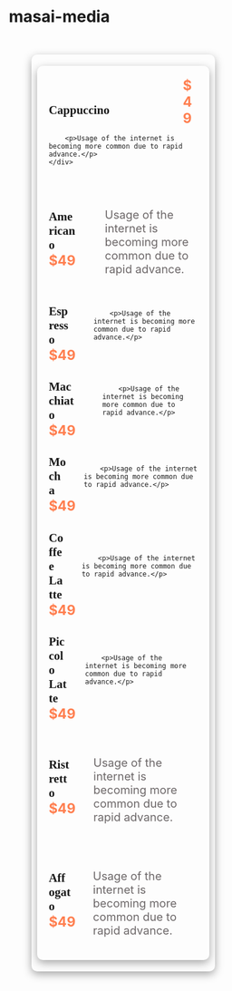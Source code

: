 # masai-media
<!DOCTYPE html>
<html lang="en">
<head>
    <meta charset="UTF-8">
    <meta name="viewport" content="width=device-width, initial-scale=1.0">
    <title>Media-Querise</title>
</head>
<style>
    *{
        margin: 0;
        padding: 0;
        box-sizing: border-box;
    }
    #parant{
        width: 1200px;
        padding: 20px 10px;
        margin: 50px auto;
        display: flex;
        flex-wrap: wrap;
        justify-content: space-evenly;
        align-items: center;
        box-shadow: rgba(0, 0, 0, 0.35) 0px 5px 15px;
        border-radius: 10px;
        gap: 16px;
    }
    #parant>.card{
        width: 367px;
        padding: 20px;
        border-radius: 10px;
        box-shadow: rgba(0, 0, 0, 0.35) 0px 5px 15px; 
    }
    #parant > .card > div {
        display: flex;
        justify-content: space-between;
        align-items: center;
    }
    #parant > .card > div h2{   
        width: 50%;
        font-family: poppins;
    }
    #parant > .card > div span{
        width: 10%;
        font-weight: 700;
        font-size: 1.5rem;
        /* margin-left: 150px; */
        color: coral;
    }
    p{
        font-size: 20px;
        /* margin-left: 15px; */
        margin-top: 60px;
        color:  #6c6768;
    }

    @media (min-width: 575px) and (max-width: 767px) {
        #parant{
            width: 80%;
        }
        #parant>.card{
            width: 80%;
        }
    }
    
    @media (min-width: 768px) and (max-width: 997px){
        #parant{
            width: 80%;
        }
        #parant>.card{
            width: 48%;
        }
    }

</style>
<body>
   <div id="parant">
    <div class="card">
        <div>
            <h2>Cappuccino</h2>
            <span>$49</span>
        </div>
        
        <p>Usage of the internet is becoming more common due to rapid advance.</p>    
    </div>
   <div class="card">
        <div>
            <h2>Americano</h2>
            <span>$49</span>
        </div>
        <p>Usage of the internet is becoming more common due to rapid advance.</p>    
   </div>
   <div class="card">
        <div>
            <h2>Espresso</h2>
            <span>$49</span>
        </div>
        
        <p>Usage of the internet is becoming more common due to rapid advance.</p>    
   </div>
   <div class="card">
        <div>
            <h2>Macchiato </h2>
            <span>$49</span>
        </div>
        
        <p>Usage of the internet is becoming more common due to rapid advance.</p>    
   </div>
   <div class="card">
        <div>
            <h2>Mocha </h2>
            <span>$49</span>
        </div>
       
        <p>Usage of the internet is becoming more common due to rapid advance.</p>    
   </div>
   <div class="card">
        <div>
            <h2>Coffee Latte</h2>
            <span>$49</span>
        </div>
        
        <p>Usage of the internet is becoming more common due to rapid advance.</p>    
   </div>
   <div class="card">
        <div>
            <h2>Piccolo Latte</h2>
            <span>$49</span>
        </div>
       
        <p>Usage of the internet is becoming more common due to rapid advance.</p>    
   </div>
   <div class="card">
        <div>
            <h2>Ristretto</h2>
            <span>$49</span>
        </div>
         <p>Usage of the internet is becoming more common due to rapid advance.</p>    
   </div>
   <div class="card">
        <div> 
            <h2>Affogato </h2>
            <span>$49</span>
        </div>
        <p>Usage of the internet is becoming more common due to rapid advance.</p>    
   </div>
   </div>
   

</body>
</html>
